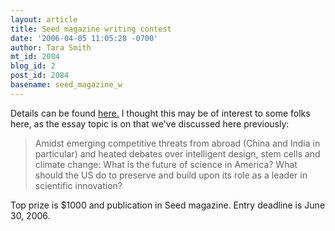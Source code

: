```yaml
---
layout: article
title: Seed magazine writing contest
date: '2006-04-05 11:05:28 -0700'
author: Tara Smith
mt_id: 2084
blog_id: 2
post_id: 2084
basename: seed_magazine_w
---
```

Details can be found [here.](http://seedmagazine.com/writingcontest/)  I thought this may be of interest to some folks here, as the essay topic is on that we've discussed here previously:

> Amidst emerging competitive threats from abroad (China and India in particular) and heated debates over intelligent design, stem cells and climate change: What is the future of science in America? What should the US do to preserve and build upon its role as a leader in scientific innovation?

Top prize is $1000 and publication in Seed magazine.  Entry deadline is June 30, 2006.

